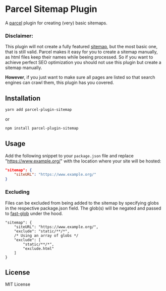 # Parcel Sitemap Plugin

A [parcel](https://github.com/parcel-bundler/parcel) plugin for creating (very) basic sitemaps.

### Disclaimer:

This plugin will not create a fully featured [sitemap](https://www.sitemaps.org/protocol.html), but the most basic one, that is still valid. Parcel makes it easy for you to create a sitemap manually, as html files keep their names while beeing processed. So if you want to achieve perfect SEO optimization you should not use this plugin but create a sitemap manually.

**However**, if you just want to make sure all pages are listed so that search engines can crawl them, this plugin has you covered.

## Installation

```bash
yarn add parcel-plugin-sitemap
```

or

```bash
npm install parcel-plugin-sitemap
```

## Usage

Add the following snippet to your `package.json` file and replace "https://www.example.org/" with the location where your site will be hosted:

```json
"sitemap": {
    "siteURL": "https://www.example.org/"
}
```

### Excluding
Files can be excluded from being added to the sitemap by specifying globs in the respective package.json field.
The glob(s) will be negated and passed to [fast-glob](https://www.npmjs.com/package/fast-glob) under the hood.
```json5
"sitemap": {
    "siteURL": "https://www.example.org/",
    "exclude": "static/**/*",
    /* Using an array of globs */
    "exclude": [
        "static/**/*",
        "exclude.html"
    ]
}
```

## License

MIT License
